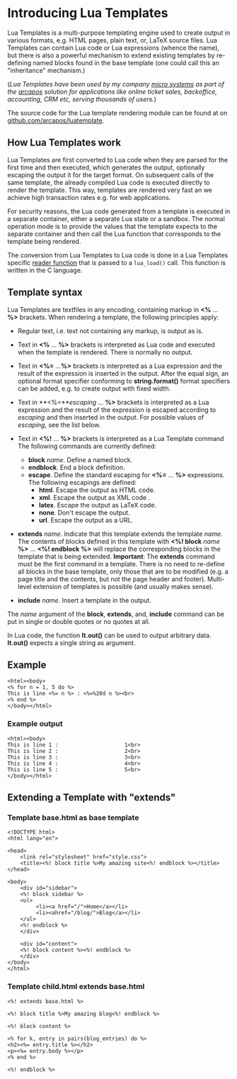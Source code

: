 # Introducing Lua Templates

Lua Templates is a multi-purpose templating engine used to create output in
various formats, e.g. HTML pages, plain text, or, LaTeX source files.
Lua Templates can contain Lua code or Lua expressions (whence the name), but
there is also a powerful mechanism to extend existing templates by re-defining
named blocks found in the base template (one could call this an "inheritance"
mechanism.)

(*Lua Templates have been used by my company [micro systems](http://www.msys.ch/)
as part of the [arcapos](http://www.arcapos.ch) solution for applications like
online ticket sales, backoffice, accounting, CRM etc, serving thousands of
users.*)

The source code for the Lua template rendering module can be found at
on [github.com/arcapos/luatemplate](https://github.com/arcapos/luatemplate).

## How Lua Templates work

Lua Templates are first converted to Lua code when they are parsed for the
first time and then executed, which generates the output, optionally escaping
the output it for the target format. On subsequent calls of the same template,
the already compiled Lua code is executed directly to render the template.
This way, templates are rendered very fast an we achieve
high transaction rates e.g. for web applications.

For security reasons, the Lua code generated from a template is executed
in a separate container, either a separate Lua state or a sandbox.  The
normal operation mode is to provide the values that the template expects to
the separate container and then call the Lua function that corresponds
to the template being rendered.

The conversion from Lua Templates to Lua code is done in a Lua Templates
specific [reader function](http://www.lua.org/manual/5.3/manual.html#lua_Reader)
that is passed to a `lua_load()` call.  This function is written in the C
language.

## Template syntax

Lua Templates are textfiles in any encoding, containing markup in
**<%** ... **%>** brackets.  When rendering a template, the following
principles apply:

- Regular text, i.e. text not containing any markup, is output as is.
- Text in **<%** ... **%>** brackets is interpreted as Lua code and
  executed when the template is rendered. There is normally no output.
- Text in **<%=** ...**%>** brackets is interpreted as a Lua expression
  and the result of the expression is inserted in the output.  After the
  equal sign, an optional format specifier conforming to **string.format()**
  format specifiers can be added, e.g. to create output with fixed
  width.
- Text in **<%=***escaping* ... **%>** brackets is interpreted as a Lua
  expression and the result of the expression is escaped according to
  *escaping* and then inserted in the output. For possible values of
  *escaping*, see the list below.
- Text in **<%!** ... **%>** brackets is interpreted as a Lua Template command
  The following commands are currently defined:

  - **block** *name*. Define a named block.
  - **endblock**. End a block definition.
  - **escape**. Define the standard escaping for **<%=** ... **%>**
    expressions.
    The following escapings are defined:
     - **html**. Escape the output as HTML code.
     - **xml**. Escape the output as XML code .
     - **latex**. Escape the output as LaTeX code.
     - **none**. Don't escape the output.
     - **url**. Escape the output as a URL.

- **extends** *name*. Indicate that this template extends the template *name*.
  The contents of blocks defined in this template with
  **<%! block** *name* **%>** ... **<%! endblock %>** will replace
  the corresponding blocks in the template that is being extended.
  **Important**: The **extends** command must be the first command in a
  template. There is no need to re-define all blocks in the base template,
  only those that are to be modified (e.g. a page title and the contents, but
  not the page header and footer). Multi-level extension of templates is
  possible (and usually makes sense).

- **include** *name*. Insert a template in the output.

The *name* argument of the **block**, **extends**, and, **include** command
can be put in single or double quotes or no quotes at all.

In Lua code, the function **lt.out()** can be used to output arbitrary data.
**lt.out()** expects a single string as argument.

## Example

	<html><body>
	<% for n = 1, 5 do %>
	This is line <%= n %> : <%=%20d n %><br>
	<% end %>
	</body></html>

### Example output

	<html><body>
	This is line 1 :                     1<br>
	This is line 2 :                     2<br>
	This is line 3 :                     3<br>
	This is line 4 :                     4<br>
	This is line 5 :                     5<br>
	</body></html>

## Extending a Template with "extends"

### Template base.html as base template

	<!DOCTYPE html>
	<html lang="en">

	<head>
	    <link rel="stylesheet" href="style.css">
	    <title><%! block title %>My amazing site<%! endblock %></title>
	</head>

	<body>
	    <div id="sidebar">
	    <%! block sidebar %>
		<ul>
		     <li><a href="/">Home</a></li>
		     <li><ahref="/blog/">Blog</a></li>
		</ul>
	    <%! endblock %>
	    </div>

	    <div id="content">
	    <%! block content %><%! endblock %>
	    </div>
	</body>
	</html>

### Template child.html extends base.html

	<%! extends base.html %>

	<%! block title %>My amazing blog<%! endblock %>

	<%! block content %>

	<% for k, entry in pairs(blog_entries) do %>
	<h2><%= entry.title %></h2>
	<p><%= entry.body %></p>
	<% end %>

	<%! endblock %>
